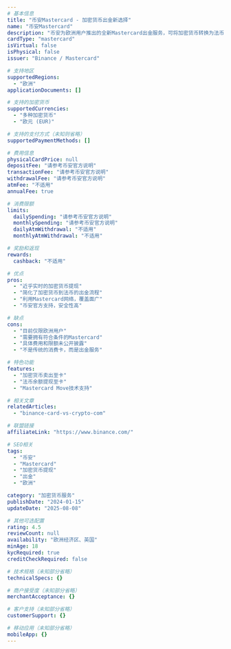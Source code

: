 ```yaml
---
# 基本信息
title: "币安Mastercard - 加密货币出金新选择"
name: "币安Mastercard"
description: "币安为欧洲用户推出的全新Mastercard出金服务，可将加密货币转换为法币并直接提取至您的Mastercard，简化您的资金管理。"
cardType: "mastercard"
isVirtual: false
isPhysical: false
issuer: "Binance / Mastercard"

# 支持地区
supportedRegions:
  - "欧洲"
applicationDocuments: []

# 支持的加密货币
supportedCurrencies:
  - "多种加密货币"
  - "欧元 (EUR)"

# 支持的支付方式（未知则省略）
supportedPaymentMethods: []

# 费用信息
physicalCardPrice: null
depositFee: "请参考币安官方说明"
transactionFee: "请参考币安官方说明"
withdrawalFee: "请参考币安官方说明"
atmFee: "不适用"
annualFee: true

# 消费限额
limits:
  dailySpending: "请参考币安官方说明"
  monthlySpending: "请参考币安官方说明"
  dailyAtmWithdrawal: "不适用"
  monthlyAtmWithdrawal: "不适用"

# 奖励和返现
rewards:
  cashback: "不适用"

# 优点
pros:
  - "近乎实时的加密货币提现"
  - "简化了加密货币到法币的出金流程"
  - "利用Mastercard网络，覆盖面广"
  - "币安官方支持，安全性高"

# 缺点
cons:
  - "目前仅限欧洲用户"
  - "需要拥有符合条件的Mastercard"
  - "具体费用和限额未公开披露"
  - "不是传统的消费卡，而是出金服务"

# 特色功能
features:
  - "加密货币卖出至卡"
  - "法币余额提现至卡"
  - "Mastercard Move技术支持"

# 相关文章
relatedArticles:
  - "binance-card-vs-crypto-com"

# 联盟链接
affiliateLink: "https://www.binance.com/"

# SEO相关
tags:
  - "币安"
  - "Mastercard"
  - "加密货币提现"
  - "出金"
  - "欧洲"

category: "加密货币服务"
publishDate: "2024-01-15"
updateDate: "2025-08-08"

# 其他可选配置
rating: 4.5
reviewCount: null
availability: "欧洲经济区、英国"
minAge: 18
kycRequired: true
creditCheckRequired: false

# 技术规格（未知部分省略）
technicalSpecs: {}

# 商户接受度（未知部分省略）
merchantAcceptance: {}

# 客户支持（未知部分省略）
customerSupport: {}

# 移动应用（未知部分省略）
mobileApp: {}
---
```


